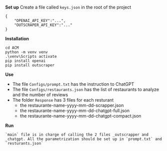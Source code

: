 **Set up** 
Create a file called `keys.json` in the root of the project

	{
		"OPENAI_API_KEY":"...",
		"OUTSCRAPER_API_KEY":"..."
	}

**Installation**

    cd ACM
    python -m venv venv
    .\venv\Scripts activate
    pip install openai
    pip install outscraper

**Use**

* The file `Configs/prompt.txt` has the instruction to ChatGPT
* The file `Configs/restaurants.json` has the list of restaurants to analyze and the number of reviews
* The folder `Response` has 3 files for each resturant
    * the restaurante-name-yyyy-mm-dd-scrapper.json
    * the restaurante-name-yyyy-mm-dd-chatgpt-full.json
    * the restaurante-name-yyyy-mm-dd-chatgpt-compact.json

**Run**

    `main` file is in charge of calling the 2 files _outscrapper and _chatgpt. All the parametrization should be set up in `prompt.txt` and `resturants.json`
